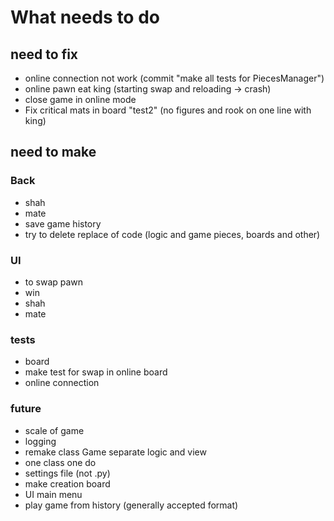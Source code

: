 # What needs to do

## need to fix
- online connection not work  (commit "make all tests for PiecesManager")
- online pawn eat king (starting swap and reloading -> crash)
- close game in online mode
- Fix critical mats in board "test2" (no figures and rook on one line with king)

## need to make

### Back
- shah
- mate
- save game history
- try to delete replace of code (logic and game pieces, boards and other)

### UI
- to swap pawn
- win
- shah
- mate

### tests
- board
- make test for swap in online board
- online connection

### future
- scale of game
- logging
- remake class Game separate logic and view
- one class one do
- settings file (not .py)
- make creation board
- UI main menu
- play game from history (generally accepted format)
